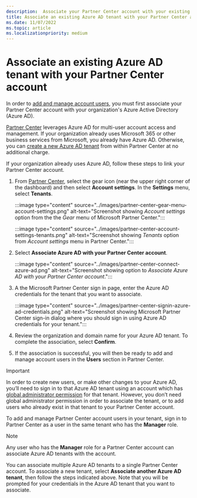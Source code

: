 ```yaml
---
description:  Associate your Partner Center account with your existing Azure Active tenant.
title: Associate an existing Azure AD tenant with your Partner Center account
ms.date: 11/07/2022
ms.topic: article
ms.localizationpriority: medium
---
```


# Associate an existing Azure AD tenant with your Partner Center account

In order to [add and manage account users](overview-users-groups-azure-ad-applications.md), you must first associate your Partner Center account with your organization's Azure Active Directory (Azure AD).

[Partner Center](https://partner.microsoft.com/dashboard) leverages Azure AD for multi-user account access and management. If your organization already uses Microsoft 365 or other business services from Microsoft, you already have Azure AD. Otherwise, you can [create a new Azure AD tenant](create-new-azure-ad-tenant.md) from within Partner Center at no additional charge.

If your organization already uses Azure AD, follow these steps to link your Partner Center account.

1. From [Partner Center](https://partner.microsoft.com/dashboard), select the gear icon (near the upper right corner of the dashboard) and then select **Account settings**. In the **Settings** menu, select **Tenants**.

    :::image type="content" source="../images/partner-center-gear-menu-account-settings.png" alt-text="Screenshot showing *Account settings* option from the the *Gear* menu of Microsoft Partner Center.":::

    :::image type="content" source="../images/partner-center-account-settings-tenants.png" alt-text="Screenshot showing *Tenants* option from *Account settings* menu in Partner Center.":::

2. Select **Associate Azure AD with your Partner Center account**.

    :::image type="content" source="../images/partner-center-connect-azure-ad.png" alt-text="Screenshot showing option to *Associate Azure AD with your Partner Center account*.":::

3. A the Microsoft Partner Center sign in page, enter the Azure AD credentials for the tenant that you want to associate.

    :::image type="content" source="../images/partner-center-signin-azure-ad-credentials.png" alt-text="Screenshot showing Microsoft Partner Center sign-in dialog where you should sign in using Azure AD credentials for your tenant.":::

4. Review the organization and domain name for your Azure AD tenant. To complete the association, select **Confirm**.

5. If the association is successful, you will then be ready to add and manage account users in the **Users** section in Partner Center.

> [!IMPORTANT]
> In order to create new users, or make other changes to your Azure AD, you’ll need to sign in to that Azure AD tenant using an account which has [global administrator permission](/azure/active-directory/users-groups-roles/directory-assign-admin-roles) for that tenant. However, you don’t need global administrator permission in order to associate the tenant, or to add users who already exist in that tenant to your Partner Center account.

To add and manage Partner Center account users in your tenant, sign in to Partner Center as a user in the same tenant who has the **Manager** role.

> [!NOTE]
> Any user who has the **Manager** role for a Partner Center account can associate Azure AD tenants with the account.

You can associate multiple Azure AD tenants to a single Partner Center account. To associate a new tenant, select **Associate another Azure AD tenant**, then follow the steps indicated above. Note that you will be prompted for your credentials in the Azure AD tenant that you want to associate.
